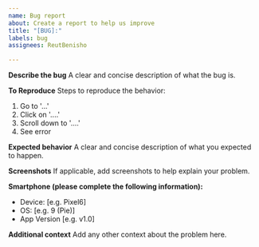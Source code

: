 ```yaml
---
name: Bug report
about: Create a report to help us improve
title: "[BUG]:"
labels: bug
assignees: ReutBenisho

---
```


**Describe the bug**
A clear and concise description of what the bug is.

**To Reproduce**
Steps to reproduce the behavior:
1. Go to '...'
2. Click on '....'
3. Scroll down to '....'
4. See error

**Expected behavior**
A clear and concise description of what you expected to happen.

**Screenshots**
If applicable, add screenshots to help explain your problem.

**Smartphone (please complete the following information):**
 - Device: [e.g. Pixel6]
 - OS: [e.g. 9 (Pie)]
 - App Version [e.g. v1.0]

**Additional context**
Add any other context about the problem here.
